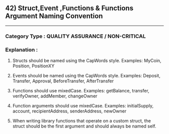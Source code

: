 ## 42) Struct,Event ,Functions & Functions Argument Naming Convention



---

### **Category Type** : QUALITY ASSURANCE / NON-CRITICAL


### **Explanation** : 


  1.  Structs should be named using the CapWords style. Examples: MyCoin, Position, PositionXY
  
  2.  Events should be named using the CapWords style. Examples: Deposit, Transfer, Approval, BeforeTransfer, AfterTransfer
  
  3.  Functions should use mixedCase. Examples: getBalance, transfer, verifyOwner, addMember, changeOwner
   	 
  4.  Function arguments should use mixedCase. Examples: initialSupply, account, recipientAddress, senderAddress, newOwner
  
  5. When writing library functions that operate on a custom struct, the struct should be the first argument and should always be named self.
   		   
